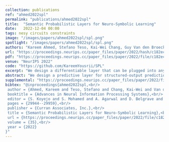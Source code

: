 ```yaml
---
collection: publications
ref: "ahmed2022spl"
permalink: "publications/ahmed2022spl"
title:  "Semantic Probabilistic Layers for Neuro-Symbolic Learning"
date:   2022-12-04 00:00
tags: nesy circuits constraints
image: "/images/papers/ahmed2022spl/spl.png"
spotlight: "/images/papers/ahmed2022spl/spl.png"
authors: "Kareem Ahmed, Stefano Teso, Kai-Wei Chang, Guy Van den Broeck, Antonio Vergari"
url: "https://proceedings.neurips.cc/paper_files/paper/2022/hash/c182ec594f38926b7fcb827635b9a8f4-Abstract-Conference.html"
pdf: "https://proceedings.neurips.cc/paper_files/paper/2022/file/c182ec594f38926b7fcb827635b9a8f4-Paper-Conference.pdf"
venue: "NeurIPS 2022"
code: "https://github.com/KareemYousrii/SPL"
excerpt: "We design a differentiable layer that can be plugged into any neural network to guarantee that predictions are always consistent with a set of predefined symbolic constraints and can be trained end-to-end."
abstract: "We design a predictive layer for structured-output prediction (SOP) that can be plugged into any neural network guaranteeing its predictions are consistent with a set of predefined symbolic constraints. Our Semantic Probabilistic Layer (SPL) can model intricate correlations, and hard constraints, over a structured output space all while being amenable to end-to-end learning via maximum likelihood.SPLs combine exact probabilistic inference with logical reasoning in a clean and modular way, learning complex distributions and restricting their support to solutions of the constraint. As such, they can faithfully, and efficiently, model complex SOP tasks beyond the reach of alternative neuro-symbolic approaches. We empirically demonstrate that SPLs outperform these competitors in terms of accuracy on challenging SOP tasks such as hierarchical multi-label classification, pathfinding and preference learning, while retaining perfect constraint satisfaction."
supplemental: "https://proceedings.neurips.cc/paper_files/paper/2022/file/c182ec594f38926b7fcb827635b9a8f4-Supplemental-Conference.pdf"
bibtex: "@inproceedings{ahmed2022spl,<br/>
 author = {Ahmed, Kareem and Teso, Stefano and Chang, Kai-Wei and Van den Broeck, Guy and Vergari, Antonio},<br/>
 booktitle = {Advances in Neural Information Processing Systems},<br/>
 editor = {S. Koyejo and S. Mohamed and A. Agarwal and D. Belgrave and K. Cho and A. Oh},<br/>
 pages = {29944--29959},<br/>
 publisher = {Curran Associates, Inc.},<br/>
 title = {Semantic Probabilistic Layers for Neuro-Symbolic Learning},<br/>
 url = {https://proceedings.neurips.cc/paper_files/paper/2022/file/c182ec594f38926b7fcb827635b9a8f4-Paper-Conference.pdf},
 volume = {35},<br/>
 year = {2022}
}"
---
```


